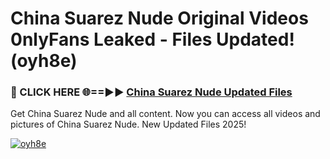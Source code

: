 # China Suarez Nude Original Videos 0nlyFans Leaked - Files Updated! (oyh8e)

<h3>🔴 CLICK HERE 🌐==►► <a href="https://tinyurl.com/4mcuefdz" rel="nofollow">China Suarez Nude Updated Files</a></h3>

Get China Suarez Nude and all content. Now you can access all videos and pictures of China Suarez Nude. New Updated Files 2025!

[![oyh8e](https://i.imgur.com/StAQSOY.gif)](https://tinyurl.com/4mcuefdz)
